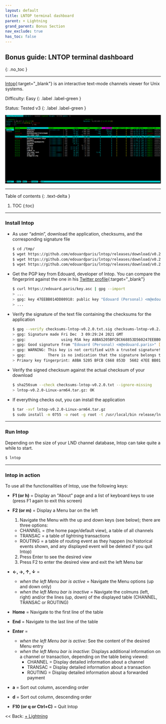 ```yaml
---
layout: default
title: LNTOP terminal dashboard
parent: + Lightning
grand_parent: Bonus Section
nav_exclude: true
has_toc: false
---
```


## Bonus guide: LNTOP terminal dashboard
{: .no_toc }

---

[lntop](https://github.com/edouardparis/lntop){:target="_blank"} is an interactive text-mode channels viewer for Unix systems.

Difficulty: Easy
{: .label .label-green }

Status: Tested v3
{: .label .label-green }

![lntop](../../images/74_lntop.png)

---

Table of contents
{: .text-delta }

1. TOC
{:toc}

---

### Install lntop

* As user “admin”, download the application, checksums, and the corresponding signature file

  ```sh
  $ cd /tmp/
  $ wget https://github.com/edouardparis/lntop/releases/download/v0.2.0/lntop-v0.2.0-Linux-arm64.tar.gz
  $ wget https://github.com/edouardparis/lntop/releases/download/v0.2.0/checksums-lntop-v0.2.0.txt
  $ wget https://github.com/edouardparis/lntop/releases/download/v0.2.0/checksums-lntop-v0.2.0.txt.sig
  ```

* Get the PGP key from Edouard, developer of lntop.
  You can compare the fingerprint against the one in his [Twitter profile](https://twitter.com/edouardparis){:target="_blank"}

  ```sh
  $ curl https://edouard.paris/key.asc | gpg --import
  > ...
  > gpg: key 47EEBB014DD80918: public key "Edouard (Personal) <m@edouard.paris>" imported
  > ...
  ```

* Verify the signature of the text file containing the checksums for the application

  ```sh
  $ gpg --verify checksums-lntop-v0.2.0.txt.sig checksums-lntop-v0.2.0.txt
  > gpg: Signature made Fri Dec  3 09:29:24 2021 GMT
  > gpg:                using RSA key A8BA5205BFCBC668853D560247EEBB014DD80918
  > gpg: Good signature from "Edouard (Personal) <m@edouard.paris>" [unknown]
  > gpg: WARNING: This key is not certified with a trusted signature!
  > gpg:          There is no indication that the signature belongs to the owner.
  > Primary key fingerprint: A8BA 5205 BFCB C668 853D  5602 47EE BB01 4DD8 0918
  ```

* Verify the signed checksum against the actual checksum of your download

  ```sh
  $ sha256sum --check checksums-lntop-v0.2.0.txt --ignore-missing
  > lntop-v0.2.0-Linux-arm64.tar.gz: OK
  ```

* If everything checks out, you can install the application

  ```sh
  $ tar -xvf lntop-v0.2.0-Linux-arm64.tar.gz
  $ sudo install -m 0755 -o root -g root -t /usr/local/bin release/lntop
  ```

---

### Run lntop

Depending on the size of your LND channel database, lntop can take quite a while to start.

```sh
$ lntop
```

---

### lntop in action

To use all the functionalities of lntop, use the following keys:
  
* **F1 (or h)** = Display an "About" page and a list of keyboard keys to use (press F1 again to exit this screen)
  
* **F2 (or m)** = Display a Menu bar on the left
  1) Navigate the Menu with the up and down keys (see below); there are three options:  
    *  CHANNEL = (the home page/default view), a table of all channels
    *  TRANSAC = a table of lightning transactions
    *  ROUTING = a table of routing event as they happen (no historical events shown, and any displayed event will be deleted if you quit lntop)
  2) Press Enter to see the desired view
  3) Press F2 to enter the desired view and exit the left Menu bar
     
* **←, →, ↑, ↓** = 
  * *when the left Menu bar is active* = Navigate the Menu options (up and down only)
  * *when the left Menu bar is inactive* = Navigate the colmuns (left, right) and/or the lines (up, down) of the displayed table (CHANNEL, TRANSAC or ROUTING)

* **Home** = Navigate to the first line of the table

* **End** = Navigate to the last line of the table

* **Enter** = 
  * *when the left Menu bar is active*: See the content of the desired Menu entry
  * *when the left Menu bar is inactive*: Displays additional information on a channel or transaction, depending on the table being viewed:
    * CHANNEL = Display detailed information about a channel
    * TRANSAC = Display detailed information about a transaction
    * ROUTING = Display detailed information about a forwarded payment
 
* **a** = Sort out column, ascending order
 
* **d** = Sort out column, descending order

* **F10 (or q or Ctrl+C)** = Quit lntop

<< Back: [+ Lightning](index.md)
